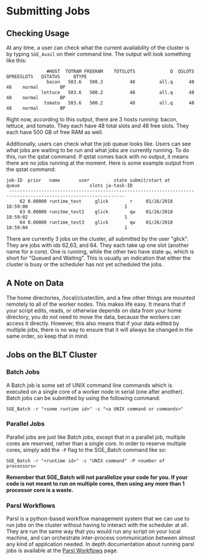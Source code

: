 # Submitting Jobs

## Checking Usage

At any time, a user can check what the current availability of the cluster is by typing ```SGE_Avail``` on their command line. The output will look something like this:

```
               #HOST  TOTRAM FREERAM    TOTSLOTS             Q  QSLOTS  QFREESLOTS   QSTATUS     QTYPE
               bacon   503.6   500.3          48         all.q      48          48    normal        BP
             lettuce   503.6   500.2          48         all.q      48          48    normal        BP
              tomato   503.6   500.2          48         all.q      48          48    normal        BP

```


Right now, according to this output, there are 3 hosts running: bacon, lettuce, and tomato. They each have 48 total slots and 48 free slots. They each have 500 GB of free RAM as well.

Additionally, users can check what the job queue looks like. Users can see what jobs are waiting to be run and what jobs are currently running. To do this, run the qstat command. If qstat comes back with no output, it means there are no jobs running at the moment. Here is some example output from the qstat command:

```
job-ID  prior   name       user         state submit/start at     queue                          slots ja-task-ID 
 -----------------------------------------------------------------------------------------------------------------
     62 0.00000 runtime_test     glick        r     01/26/2018 18:59:00                                    1        
     63 0.00000 runitme_test2    glick        qw    01/26/2018 18:59:02                                    1        
     64 0.00000 runtime_test3    glick        qw    01/26/2018 18:59:04                                    1    
```
There are currently 3 jobs on the cluster, all submitted by the user "glick". They are jobs with ids 62,63, and 64. They each take up one slot (another name for a core). One is running, while the other two have state ```qw```, which is short for "Queued and Waiting". This is usually an indication that either the cluster is busy or the scheduler has not yet scheduled the jobs.

## A Note on Data

The home directories, /local/cluster/bin, and a few other things are mounted remotely to all of the worker nodes. This makes life easy. It means that if your script edits, reads, or otherwise depends on data from your home directory, you do not need to move the data, because the workers can access it directly. However, this also means that if your data edited by multiple jobs, there is no way to ensure that it will always be changed in the same order, so keep that in mind.

## Jobs on the BLT Cluster

### Batch Jobs

A Batch job is some set of UNIX command line commands which is executed on a single core of a worker node in serial (one after another). Batch jobs can be submitted by using the following command:

```
SGE_Batch -r "<some runtime id>" -c "<a UNIX command or commands>"
```

### Parallel Jobs

Parallel jobs are just like Batch jobs, except that in a parallel job, multiple cores are reserved, rather than a single core. In order to reserve multiple cores, simply add the ```-P``` flag to the SGE_Batch command like so:

```
SGE_Batch -r "<runtime id>" -c "UNIX command" -P <number of processors>
```

**Remember that SGE_Batch will not parallelize your code for you. If your code is not meant to run on multiple cores, then using any more than 1 processor core is a waste.**

### Parsl Workflows

Parsl is a python-based workflow management system that we can use to run jobs on the cluster without having to interact with the scheduler at all. They are run the same way that you would run any script on your local machine, and can orchestrate inter-process communication between almost any kind of application needed. In depth documentation about running parsl jobs is available at the [Parsl Workflows](link) page.
